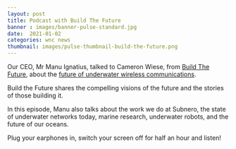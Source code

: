 ```yaml
---
layout: post
title: Podcast with Build The Future
banner : images/banner-pulse-standard.jpg
date:  2021-01-02
categories: wnc news
thumbnail: images/pulse-thumbnail-build-the-future.png
---
```


Our CEO, Mr Manu Ignatius, talked to Cameron Wiese, from [Build The Future](https://podcasts.apple.com/us/podcast/build-the-future/id1516358690), about the [future of underwater wireless communications](https://podcasts.apple.com/us/podcast/manu-ignatius-subnero-future-oceans-networks-communication/id1516358690?i=1000503822749).

Build the Future shares the compelling visions of the future and the stories of those building it.

In this episode, Manu also talks about the work we do at Subnero, the state of underwater networks today, marine research, underwater robots, and the future of our oceans.

Plug your earphones in, switch your screen off for half an hour and listen!
